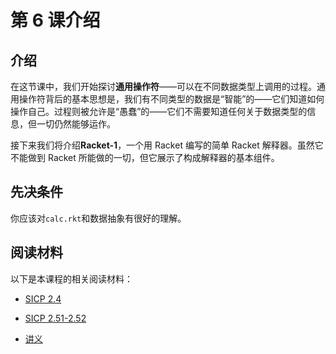 # 第 6 课介绍

## 介绍

在这节课中，我们开始探讨**通用操作符**——可以在不同数据类型上调用的过程。通用操作符背后的基本思想是，我们有不同类型的数据是“智能”的——它们知道如何操作自己。过程则被允许是“愚蠢”的——它们不需要知道任何关于数据类型的信息，但一切仍然能够运作。

接下来我们将介绍**Racket-1**，一个用 Racket 编写的简单 Racket 解释器。虽然它不能做到 Racket 所能做的一切，但它展示了构成解释器的基本组件。

## 先决条件

你应该对`calc.rkt`和数据抽象有很好的理解。

## 阅读材料

以下是本课程的相关阅读材料：

+   [SICP 2.4](http://mitpress.mit.edu/sicp/full-text/book/book-Z-H-17.html#%25_sec_2.4)

+   [SICP 2.51-2.52](http://mitpress.mit.edu/sicp/full-text/book/book-Z-H-18.html#%25_sec_2.5)

+   [讲义](http://www-inst.eecs.berkeley.edu/~cs61as/reader/notes.pdf#page=42)
